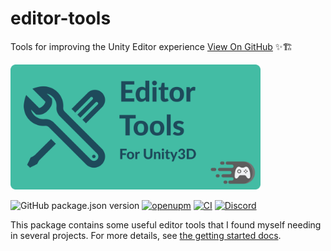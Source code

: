 # editor-tools

Tools for improving the Unity Editor experience [View On GitHub](https://github.com/faster-games/editor-tools) ✨🏗

<img src="./header.png" alt="A screwdriver and wrench crossed on an aquamarine background next to the text &quot;Editor Tools for Unity&quot;" height="200px" />

![GitHub package.json version](https://img.shields.io/github/package-json/v/faster-games/editor-tools)
[![openupm](https://img.shields.io/npm/v/com.faster-games.editor-tools?label=openupm&registry_uri=https://package.openupm.com)](https://openupm.com/packages/com.faster-games.editor-tools/)
[![CI](https://github.com/faster-games/editor-tools/actions/workflows/main.yml/badge.svg)](https://github.com/faster-games/editor-tools/actions/workflows/main.yml)
[![Discord](https://img.shields.io/discord/862006447919726604)](https://discord.gg/QfQE6rWQqq)

This package contains some useful editor tools that I found myself needing in several projects. For more details, see [the getting started docs](https://editor-tools.faster-games.com//manual/getting-started).
